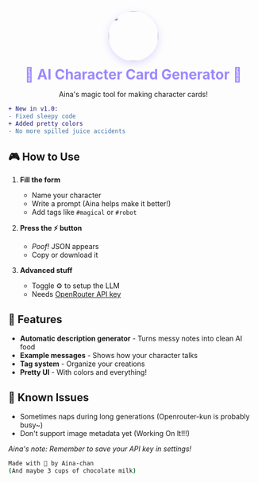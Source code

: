 <div align="center">
  <img src="https://i.imgur.com/VQ2eNhq.jpeg" width="100" style="border-radius:50%;box-shadow:0 5px 15px rgba(156,136,255,0.3)">
  <h1 style="color: #9c88ff; margin: 10px 0">🌟 AI Character Card Generator 🌟</h1>
   <p>Aina's magic tool for making character cards!</p>
</div>

```diff
+ New in v1.0:
- Fixed sleepy code
+ Added pretty colors
- No more spilled juice accidents
```

## 🎮 How to Use

1. **Fill the form**
   - Name your character
   - Write a prompt (Aina helps make it better!)
   - Add tags like `#magical` or `#robot`

2. **Press the ⚡ button**
   - *Poof!* JSON appears
   - Copy or download it

3. **Advanced stuff**
   - Toggle ⚙️ to setup the LLM
   - Needs [OpenRouter API key](https://openrouter.ai/keys)

## 🧩 Features

- **Automatic description generator** - Turns messy notes into clean AI food
- **Example messages** - Shows how your character talks
- **Tag system** - Organize your creations
- **Pretty UI** - With colors and everything!

## 🚨 Known Issues

- Sometimes naps during long generations (Openrouter-kun is probably busy~)
- Don't support image metadata yet (Working On It!!!)

*Aina's note: Remember to save your API key in settings!*

```bash
Made with 💙 by Aina-chan
(And maybe 3 cups of chocolate milk)
```
